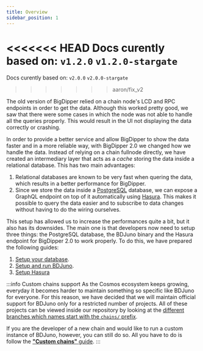```yaml
---
title: Overview
sidebar_position: 1
---
```


<<<<<<< HEAD
Docs curently based on: `v1.2.0` `v1.2.0-stargate`
=======
Docs curently based on: `v2.0.0` `v2.0.0-stargate`
>>>>>>> aaron/fix_v2

The old version of BigDipper relied on a chain node's LCD and RPC endpoints in order to get the data. Although this worked pretty good, we saw that there were some cases in which the node was not able to handle all the queries properly. This would result in the UI not displaying the data correctly or crashing.

In order to provide a better service and allow BigDipper to show the data faster and in a more reliable way, with BigDipper 2.0 we changed how we handle the data. Instead of relying on a chain fullnode directly, we have created an intermediary layer that acts as a _cache_ storing the data inside a relational database. This has two main advantages:

1. Relational databases are known to be very fast when quering the data, which results in a better performance for BigDipper.
2. Since we store the data inside a [PostgreSQL](https://www.postgresql.org/) database, we can expose a GraphQL endpoint on top of it automatically using [Hasura](https://hasura.io). This makes it possible to query the data easier and to subscribe to data changes without having to do the wiring ourselves.

This setup has allowed us to increase the performances quite a bit, but it also has its downsides. The main one is that developers now need to setup three things: the PostgreSQL database, the BDJuno binary and the Hasura endpoint for BigDipper 2.0 to work properly. To do this, we have prepared the following guides:

1. [Setup your database](database.md).
2. [Setup and run BDJuno](setup.md).
3. [Setup Hasura](hasura.md)

:::info Custom chains support
As the Cosmos ecosystem keeps growing, everyday it becomes harder to maintain something so specific like BDJuno for everyone.
For this reason, we have decided that we will maintain official support for BDJuno only for a restricted number of projects.
All of these projects can be viewed inside our repository by looking at the [different branches which names start with the `chains/` prefix](https://github.com/forbole/bdjuno/branches/all?query=chains%2F).

If you are the developer of a new chain and would like to run a custom instance of BDJuno, however, you can still do so.
All you have to do is follow the [**"Custom chains"** guide](custom-chains.md).
:::
